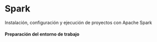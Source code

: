<h1> Spark </h1>

Instalación, configuración y ejecución de proyectos con Apache Spark

<h4>Preparación del entorno de trabajo</h4>
